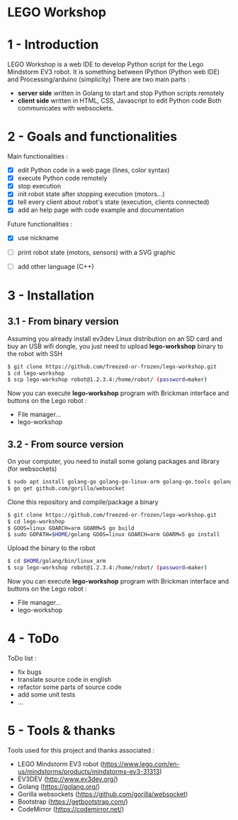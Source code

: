 # LEGO Workshop


1 - Introduction
================
LEGO Workshop is a web IDE to develop Python script for the Lego Mindstorm EV3 robot.
It is something between IPython (Python web IDE) and Processing/arduino (simplicity)
There are two main parts :
  * **server side** written in Golang to start and stop Python scripts remotely
  * **client side** written in HTML, CSS, Javascript to edit Python code
Both communicates with websockets.


2 - Goals and functionalities
=============================
Main functionalities :
  - [x] edit Python code in a web page (lines, color syntax)
  - [x] execute Python code remotely
  - [x] stop execution
  - [X] init robot state after stopping execution (motors...)
  - [x] tell every client about robot's state (execution, clients connected)
  - [X] add an help page with code example and documentation

Future functionalities :
  - [X] use nickname
  - [ ] print robot state (motors, sensors) with a SVG graphic
  - [ ] add other language (C++)


3 - Installation
================
3.1 - From binary version
-------------------------
Assuming you already install ev3dev Linux distribution on an SD card and buy
an USB wifi dongle, you just need to upload **lego-workshop** binary to
the robot with SSH
```bash
$ git clone https://github.com/freezed-or-frozen/lego-workshop.git
$ cd lego-workshop
$ scp lego-workshop robot@1.2.3.4:/home/robot/ (password=maker)
```
Now you can execute **lego-workshop** program with Brickman interface and
buttons on the Lego robot :
  * File manager...
  * lego-workshop

3.2 - From source version
-------------------------
On your computer, you need to install some golang packages and library (for websockets)
```bash
$ sudo apt install golang-go golang-go-linux-arm golang-go.tools golang-src
$ go get github.com/gorilla/websocket
```

Clone this repository and compile/package a binary
```bash
$ git clone https://github.com/freezed-or-frozen/lego-workshop.git
$ cd lego-workshop
$ GOOS=linux GOARCH=arm GOARM=5 go build
$ sudo GOPATH=$HOME/golang GOOS=linux GOARCH=arm GOARM=5 go install
```

Upload the binary to the robot
```bash
$ cd $HOME/golang/bin/linux_arm
$ scp lego-workshop robot@1.2.3.4:/home/robot/ (password=maker)
```
Now you can execute **lego-workshop** program with Brickman interface and
buttons on the Lego robot :
  * File manager...
  * lego-workshop


4 - ToDo
========
ToDo list :
  * fix bugs
  * translate source code in english
  * refactor some parts of source code
  * add some unit tests
  * ...


5 - Tools & thanks
==================
Tools used for this project and thanks associated :
  * LEGO Mindstorm EV3 robot (https://www.lego.com/en-us/mindstorms/products/mindstorms-ev3-31313)
  * EV3DEV (http://www.ev3dev.org/)
  * Golang (https://golang.org/)
  * Gorilla websockets (https://github.com/gorilla/websocket)
  * Bootstrap (https://getbootstrap.com/)
  * CodeMirror (https://codemirror.net/)

